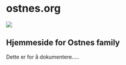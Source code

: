 ostnes.org
==========
![](http://placekitten.com/g/1200/300)

Hjemmeside for Ostnes family
---------

Dette er for å dokumentere.....